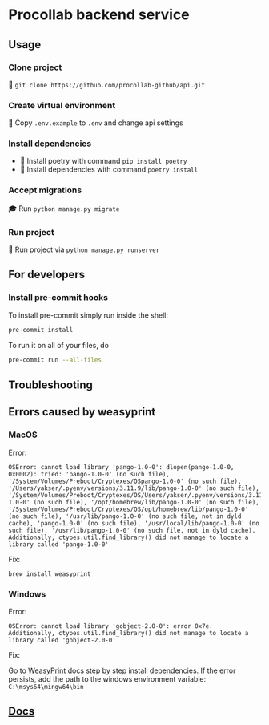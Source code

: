 # Procollab backend service

## Usage

### Clone project

📌 `git clone https://github.com/procollab-github/api.git`

### Create virtual environment

🔑 Copy `.env.example` to `.env` and change api settings

### Install dependencies

* 🐍 Install poetry with command `pip install poetry`
* 📎 Install dependencies with command `poetry install`

### Accept migrations

🎓 Run  `python manage.py migrate`

### Run project

🚀 Run project via `python manage.py runserver`
## For developers

### Install pre-commit hooks

To install pre-commit simply run inside the shell:

```bash
pre-commit install
```

To run it on all of your files, do

```bash
pre-commit run --all-files
```

## Troubleshooting

## Errors caused by weasyprint

### MacOS

Error:
```
OSError: cannot load library 'pango-1.0-0': dlopen(pango-1.0-0, 0x0002): tried: 'pango-1.0-0' (no such file), '/System/Volumes/Preboot/Cryptexes/OSpango-1.0-0' (no such file), '/Users/yakser/.pyenv/versions/3.11.9/lib/pango-1.0-0' (no such file), '/System/Volumes/Preboot/Cryptexes/OS/Users/yakser/.pyenv/versions/3.11.9/lib/pango-1.0-0' (no such file), '/opt/homebrew/lib/pango-1.0-0' (no such file), '/System/Volumes/Preboot/Cryptexes/OS/opt/homebrew/lib/pango-1.0-0' (no such file), '/usr/lib/pango-1.0-0' (no such file, not in dyld cache), 'pango-1.0-0' (no such file), '/usr/local/lib/pango-1.0-0' (no such file), '/usr/lib/pango-1.0-0' (no such file, not in dyld cache).  Additionally, ctypes.util.find_library() did not manage to locate a library called 'pango-1.0-0'
```

Fix:

```shell
brew install weasyprint
```

### Windows

Error:
```
OSError: cannot load library 'gobject-2.0-0': error 0x7e.  Additionally, ctypes.util.find_library() did not manage to locate a library called 'gobject-2.0-0'
```

Fix:

Go to [WeasyPrint docs](https://doc.courtbouillon.org/weasyprint/stable/first_steps.html#windows) step by step install dependencies. If the error persists, add the path to the windows environment variable: `C:\msys64\mingw64\bin`


## [Docs](/docs/readme.md)
